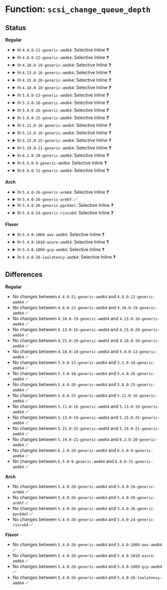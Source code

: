 # Function: <code>scsi_change_queue_depth</code>

## Status
<b>Regular</b>
<ul>
<li>
<details>
<summary>In <code>4.4.0-21-generic-amd64</code>: Selective Inline ❓</summary>

```c
int scsi_change_queue_depth(struct scsi_device * sdev, int depth)
```

```json
{
  "name": "scsi_change_queue_depth",
  "collision_type": "Unique Global",
  "inline_type": "Selective",
  "funcs": [
    {
      "addr": 18446744071584766768,
      "name": "scsi_change_queue_depth",
      "external": true,
      "loc": "drivers/scsi/scsi.c:617",
      "file": "drivers/scsi/scsi.c",
      "inline": "not declared, inlined",
      "caller_inline": [],
      "caller_func": [
        "drivers/scsi/scsi_error.c:scsi_handle_queue_ramp_up",
        "drivers/scsi/scsi_scan.c:scsi_alloc_sdev",
        "drivers/ata/libata-scsi.c:ata_scsi_dev_config",
        "drivers/ata/libata-scsi.c:__ata_change_queue_depth"
      ]
    }
  ],
  "symbols": [
    {
      "addr": 18446744071584766768,
      "name": "scsi_change_queue_depth",
      "section": ".text",
      "bind": "STB_GLOBAL",
      "size": 26
    }
  ]
}
```
</details>
</li>
<li>
<details>
<summary>In <code>4.8.0-22-generic-amd64</code>: Selective Inline ❓</summary>

```c
int scsi_change_queue_depth(struct scsi_device * sdev, int depth)
```

```json
{
  "name": "scsi_change_queue_depth",
  "collision_type": "Unique Global",
  "inline_type": "Selective",
  "funcs": [
    {
      "addr": 18446744071585126720,
      "name": "scsi_change_queue_depth",
      "external": true,
      "loc": "drivers/scsi/scsi.c:617",
      "file": "drivers/scsi/scsi.c",
      "inline": "not declared, inlined",
      "caller_inline": [],
      "caller_func": [
        "drivers/scsi/scsi_error.c:scsi_handle_queue_ramp_up",
        "drivers/scsi/scsi_scan.c:scsi_alloc_sdev",
        "drivers/ata/libata-scsi.c:__ata_change_queue_depth",
        "drivers/ata/libata-scsi.c:ata_scsi_dev_config"
      ]
    }
  ],
  "symbols": [
    {
      "addr": 18446744071585126720,
      "name": "scsi_change_queue_depth",
      "section": ".text",
      "bind": "STB_GLOBAL",
      "size": 26
    }
  ]
}
```
</details>
</li>
<li>
<details>
<summary>In <code>4.10.0-19-generic-amd64</code>: Selective Inline ❓</summary>

```c
int scsi_change_queue_depth(struct scsi_device * sdev, int depth)
```

```json
{
  "name": "scsi_change_queue_depth",
  "collision_type": "Unique Global",
  "inline_type": "Selective",
  "funcs": [
    {
      "addr": 18446744071585324224,
      "name": "scsi_change_queue_depth",
      "external": true,
      "loc": "drivers/scsi/scsi.c:617",
      "file": "drivers/scsi/scsi.c",
      "inline": "not declared, inlined",
      "caller_inline": [],
      "caller_func": [
        "drivers/scsi/scsi_error.c:scsi_handle_queue_ramp_up",
        "drivers/scsi/scsi_scan.c:scsi_alloc_sdev",
        "drivers/ata/libata-scsi.c:__ata_change_queue_depth",
        "drivers/ata/libata-scsi.c:ata_scsi_dev_config"
      ]
    }
  ],
  "symbols": [
    {
      "addr": 18446744071585324224,
      "name": "scsi_change_queue_depth",
      "section": ".text",
      "bind": "STB_GLOBAL",
      "size": 45
    }
  ]
}
```
</details>
</li>
<li>
<details>
<summary>In <code>4.13.0-16-generic-amd64</code>: Selective Inline ❓</summary>

```c
int scsi_change_queue_depth(struct scsi_device * sdev, int depth)
```

```json
{
  "name": "scsi_change_queue_depth",
  "collision_type": "Unique Global",
  "inline_type": "Selective",
  "funcs": [
    {
      "addr": 18446744071585411328,
      "name": "scsi_change_queue_depth",
      "external": true,
      "loc": "drivers/scsi/scsi.c:258",
      "file": "drivers/scsi/scsi.c",
      "inline": "not declared, inlined",
      "caller_inline": [],
      "caller_func": [
        "drivers/scsi/scsi_error.c:scsi_handle_queue_ramp_up",
        "drivers/scsi/scsi_scan.c:scsi_alloc_sdev",
        "drivers/ata/libata-scsi.c:__ata_change_queue_depth",
        "drivers/ata/libata-scsi.c:ata_scsi_dev_config"
      ]
    }
  ],
  "symbols": [
    {
      "addr": 18446744071585411328,
      "name": "scsi_change_queue_depth",
      "section": ".text",
      "bind": "STB_GLOBAL",
      "size": 45
    }
  ]
}
```
</details>
</li>
<li>
<details>
<summary>In <code>4.15.0-20-generic-amd64</code>: Selective Inline ❓</summary>

```c
int scsi_change_queue_depth(struct scsi_device * sdev, int depth)
```

```json
{
  "name": "scsi_change_queue_depth",
  "collision_type": "Unique Global",
  "inline_type": "Selective",
  "funcs": [
    {
      "addr": 18446744071585841424,
      "name": "scsi_change_queue_depth",
      "external": true,
      "loc": "drivers/scsi/scsi.c:258",
      "file": "drivers/scsi/scsi.c",
      "inline": "not declared, inlined",
      "caller_inline": [],
      "caller_func": [
        "drivers/scsi/scsi_error.c:scsi_handle_queue_ramp_up",
        "drivers/scsi/scsi_scan.c:scsi_alloc_sdev",
        "drivers/ata/libata-scsi.c:__ata_change_queue_depth",
        "drivers/ata/libata-scsi.c:ata_scsi_dev_config"
      ]
    }
  ],
  "symbols": [
    {
      "addr": 18446744071585841424,
      "name": "scsi_change_queue_depth",
      "section": ".text",
      "bind": "STB_GLOBAL",
      "size": 45
    }
  ]
}
```
</details>
</li>
<li>
<details>
<summary>In <code>4.18.0-10-generic-amd64</code>: Selective Inline ❓</summary>

```c
int scsi_change_queue_depth(struct scsi_device * sdev, int depth)
```

```json
{
  "name": "scsi_change_queue_depth",
  "collision_type": "Unique Global",
  "inline_type": "Selective",
  "funcs": [
    {
      "addr": 18446744071586088496,
      "name": "scsi_change_queue_depth",
      "external": true,
      "loc": "drivers/scsi/scsi.c:258",
      "file": "drivers/scsi/scsi.c",
      "inline": "not declared, inlined",
      "caller_inline": [],
      "caller_func": [
        "drivers/scsi/scsi_error.c:scsi_handle_queue_ramp_up",
        "drivers/scsi/scsi_scan.c:scsi_alloc_sdev",
        "drivers/ata/libata-scsi.c:__ata_change_queue_depth",
        "drivers/ata/libata-scsi.c:ata_scsi_dev_config"
      ]
    }
  ],
  "symbols": [
    {
      "addr": 18446744071586088496,
      "name": "scsi_change_queue_depth",
      "section": ".text",
      "bind": "STB_GLOBAL",
      "size": 45
    }
  ]
}
```
</details>
</li>
<li>
<details>
<summary>In <code>5.0.0-13-generic-amd64</code>: Selective Inline ❓</summary>

```c
int scsi_change_queue_depth(struct scsi_device * sdev, int depth)
```

```json
{
  "name": "scsi_change_queue_depth",
  "collision_type": "Unique Global",
  "inline_type": "Selective",
  "funcs": [
    {
      "addr": 18446744071586234672,
      "name": "scsi_change_queue_depth",
      "external": true,
      "loc": "drivers/scsi/scsi.c:258",
      "file": "drivers/scsi/scsi.c",
      "inline": "not declared, inlined",
      "caller_inline": [],
      "caller_func": [
        "drivers/scsi/scsi_error.c:scsi_handle_queue_ramp_up",
        "drivers/scsi/scsi_scan.c:scsi_alloc_sdev",
        "drivers/ata/libata-scsi.c:__ata_change_queue_depth",
        "drivers/ata/libata-scsi.c:ata_scsi_dev_config"
      ]
    }
  ],
  "symbols": [
    {
      "addr": 18446744071586234672,
      "name": "scsi_change_queue_depth",
      "section": ".text",
      "bind": "STB_GLOBAL",
      "size": 45
    }
  ]
}
```
</details>
</li>
<li>
<details>
<summary>In <code>5.3.0-18-generic-amd64</code>: Selective Inline ❓</summary>

```c
int scsi_change_queue_depth(struct scsi_device * sdev, int depth)
```

```json
{
  "name": "scsi_change_queue_depth",
  "collision_type": "Unique Global",
  "inline_type": "Selective",
  "funcs": [
    {
      "addr": 18446744071586478176,
      "name": "scsi_change_queue_depth",
      "external": true,
      "loc": "drivers/scsi/scsi.c:238",
      "file": "drivers/scsi/scsi.c",
      "inline": "not declared, inlined",
      "caller_inline": [],
      "caller_func": [
        "drivers/scsi/scsi_error.c:scsi_handle_queue_ramp_up",
        "drivers/scsi/scsi_scan.c:scsi_alloc_sdev",
        "drivers/ata/libata-scsi.c:ata_scsi_dev_config"
      ]
    }
  ],
  "symbols": [
    {
      "addr": 18446744071586478176,
      "name": "scsi_change_queue_depth",
      "section": ".text",
      "bind": "STB_GLOBAL",
      "size": 45
    }
  ]
}
```
</details>
</li>
<li>
<details>
<summary>In <code>5.4.0-26-generic-amd64</code>: Selective Inline ❓</summary>

```c
int scsi_change_queue_depth(struct scsi_device * sdev, int depth)
```

```json
{
  "name": "scsi_change_queue_depth",
  "collision_type": "Unique Global",
  "inline_type": "Selective",
  "funcs": [
    {
      "addr": 18446744071586625968,
      "name": "scsi_change_queue_depth",
      "external": true,
      "loc": "drivers/scsi/scsi.c:238",
      "file": "drivers/scsi/scsi.c",
      "inline": "not declared, inlined",
      "caller_inline": [],
      "caller_func": [
        "drivers/scsi/scsi_error.c:scsi_handle_queue_ramp_up",
        "drivers/scsi/scsi_scan.c:scsi_alloc_sdev",
        "drivers/ata/libata-scsi.c:ata_scsi_dev_config"
      ]
    }
  ],
  "symbols": [
    {
      "addr": 18446744071586625968,
      "name": "scsi_change_queue_depth",
      "section": ".text",
      "bind": "STB_GLOBAL",
      "size": 45
    }
  ]
}
```
</details>
</li>
<li>
<details>
<summary>In <code>5.8.0-25-generic-amd64</code>: Selective Inline ❓</summary>

```c
int scsi_change_queue_depth(struct scsi_device * sdev, int depth)
```

```json
{
  "name": "scsi_change_queue_depth",
  "collision_type": "Unique Global",
  "inline_type": "Selective",
  "funcs": [
    {
      "addr": 18446744071587422782,
      "name": "scsi_change_queue_depth",
      "external": true,
      "loc": "drivers/scsi/scsi.c:224",
      "file": "drivers/scsi/scsi.c",
      "inline": "not declared, inlined",
      "caller_inline": [
        "drivers/scsi/scsi.c:scsi_track_queue_full"
      ],
      "caller_func": [
        "drivers/scsi/scsi_error.c:scsi_handle_queue_ramp_up",
        "drivers/scsi/scsi_scan.c:scsi_alloc_sdev",
        "drivers/ata/libata-scsi.c:ata_scsi_dev_config"
      ]
    }
  ],
  "symbols": [
    {
      "addr": 18446744071587421312,
      "name": "scsi_change_queue_depth",
      "section": ".text",
      "bind": "STB_GLOBAL",
      "size": 48
    }
  ]
}
```
</details>
</li>
<li>
<details>
<summary>In <code>5.11.0-16-generic-amd64</code>: Selective Inline ❓</summary>

```c
int scsi_change_queue_depth(struct scsi_device * sdev, int depth)
```

```json
{
  "name": "scsi_change_queue_depth",
  "collision_type": "Unique Global",
  "inline_type": "Selective",
  "funcs": [
    {
      "addr": 18446744071587492478,
      "name": "scsi_change_queue_depth",
      "external": true,
      "loc": "drivers/scsi/scsi.c:224",
      "file": "drivers/scsi/scsi.c",
      "inline": "not declared, inlined",
      "caller_inline": [
        "drivers/scsi/scsi.c:scsi_track_queue_full"
      ],
      "caller_func": [
        "drivers/scsi/scsi_error.c:scsi_handle_queue_ramp_up",
        "drivers/scsi/scsi_scan.c:scsi_alloc_sdev",
        "drivers/ata/libata-scsi.c:ata_scsi_dev_config"
      ]
    }
  ],
  "symbols": [
    {
      "addr": 18446744071587491008,
      "name": "scsi_change_queue_depth",
      "section": ".text",
      "bind": "STB_GLOBAL",
      "size": 48
    }
  ]
}
```
</details>
</li>
<li>
<details>
<summary>In <code>5.13.0-19-generic-amd64</code>: Selective Inline ❓</summary>

```c
int scsi_change_queue_depth(struct scsi_device * sdev, int depth)
```

```json
{
  "name": "scsi_change_queue_depth",
  "collision_type": "Unique Global",
  "inline_type": "Selective",
  "funcs": [
    {
      "addr": 18446744071587374578,
      "name": "scsi_change_queue_depth",
      "external": true,
      "loc": "drivers/scsi/scsi.c:233",
      "file": "drivers/scsi/scsi.c",
      "inline": "not declared, inlined",
      "caller_inline": [
        "drivers/scsi/scsi.c:scsi_track_queue_full"
      ],
      "caller_func": [
        "drivers/scsi/scsi_error.c:scsi_handle_queue_ramp_up",
        "drivers/scsi/scsi_scan.c:scsi_alloc_sdev",
        "drivers/ata/libata-scsi.c:ata_scsi_dev_config"
      ]
    }
  ],
  "symbols": [
    {
      "addr": 18446744071587372704,
      "name": "scsi_change_queue_depth",
      "section": ".text",
      "bind": "STB_GLOBAL",
      "size": 90
    }
  ]
}
```
</details>
</li>
<li>
<details>
<summary>In <code>5.15.0-25-generic-amd64</code>: Selective Inline ❓</summary>

```c
int scsi_change_queue_depth(struct scsi_device * sdev, int depth)
```

```json
{
  "name": "scsi_change_queue_depth",
  "collision_type": "Unique Global",
  "inline_type": "Selective",
  "funcs": [
    {
      "addr": 18446744071587942194,
      "name": "scsi_change_queue_depth",
      "external": true,
      "loc": "drivers/scsi/scsi.c:226",
      "file": "drivers/scsi/scsi.c",
      "inline": "not declared, inlined",
      "caller_inline": [
        "drivers/scsi/scsi.c:scsi_track_queue_full"
      ],
      "caller_func": [
        "drivers/scsi/scsi_error.c:scsi_handle_queue_ramp_up",
        "drivers/scsi/scsi_scan.c:scsi_alloc_sdev",
        "drivers/ata/libata-scsi.c:ata_scsi_dev_config"
      ]
    }
  ],
  "symbols": [
    {
      "addr": 18446744071587940320,
      "name": "scsi_change_queue_depth",
      "section": ".text",
      "bind": "STB_GLOBAL",
      "size": 85
    }
  ]
}
```
</details>
</li>
<li>
<details>
<summary>In <code>5.19.0-21-generic-amd64</code>: Selective Inline ❓</summary>

```c
int scsi_change_queue_depth(struct scsi_device * sdev, int depth)
```

```json
{
  "name": "scsi_change_queue_depth",
  "collision_type": "Unique Global",
  "inline_type": "Selective",
  "funcs": [
    {
      "addr": 18446744071589297358,
      "name": "scsi_change_queue_depth",
      "external": true,
      "loc": "drivers/scsi/scsi.c:217",
      "file": "drivers/scsi/scsi.c",
      "inline": "not declared, inlined",
      "caller_inline": [
        "drivers/scsi/scsi.c:scsi_track_queue_full"
      ],
      "caller_func": [
        "drivers/scsi/scsi_error.c:scsi_handle_queue_ramp_up",
        "drivers/scsi/scsi_scan.c:scsi_alloc_sdev",
        "drivers/ata/libata-scsi.c:ata_scsi_dev_config"
      ]
    }
  ],
  "symbols": [
    {
      "addr": 18446744071589295584,
      "name": "scsi_change_queue_depth",
      "section": ".text",
      "bind": "STB_GLOBAL",
      "size": 93
    }
  ]
}
```
</details>
</li>
<li>
<details>
<summary>In <code>6.2.0-20-generic-amd64</code>: Selective Inline ❓</summary>

```c
int scsi_change_queue_depth(struct scsi_device * sdev, int depth)
```

```json
{
  "name": "scsi_change_queue_depth",
  "collision_type": "Unique Global",
  "inline_type": "Selective",
  "funcs": [
    {
      "addr": 18446744071590860222,
      "name": "scsi_change_queue_depth",
      "external": true,
      "loc": "drivers/scsi/scsi.c:217",
      "file": "drivers/scsi/scsi.c",
      "inline": "not declared, inlined",
      "caller_inline": [
        "drivers/scsi/scsi.c:scsi_track_queue_full"
      ],
      "caller_func": [
        "drivers/scsi/scsi_error.c:scsi_handle_queue_ramp_up",
        "drivers/scsi/scsi_scan.c:scsi_alloc_sdev",
        "drivers/ata/libata-scsi.c:ata_scsi_dev_config"
      ]
    }
  ],
  "symbols": [
    {
      "addr": 18446744071590855600,
      "name": "scsi_change_queue_depth",
      "section": ".text",
      "bind": "STB_GLOBAL",
      "size": 93
    }
  ]
}
```
</details>
</li>
<li>
<details>
<summary>In <code>6.5.0-9-generic-amd64</code>: Selective Inline ❓</summary>

```c
int scsi_change_queue_depth(struct scsi_device * sdev, int depth)
```

```json
{
  "name": "scsi_change_queue_depth",
  "collision_type": "Unique Global",
  "inline_type": "Selective",
  "funcs": [
    {
      "addr": 18446744071591202542,
      "name": "scsi_change_queue_depth",
      "external": true,
      "loc": "drivers/scsi/scsi.c:217",
      "file": "drivers/scsi/scsi.c",
      "inline": "not declared, inlined",
      "caller_inline": [
        "drivers/scsi/scsi.c:scsi_track_queue_full"
      ],
      "caller_func": [
        "drivers/scsi/scsi_error.c:scsi_handle_queue_ramp_up",
        "drivers/scsi/scsi_scan.c:scsi_alloc_sdev",
        "drivers/scsi/virtio_scsi.c:virtscsi_change_queue_depth",
        "drivers/ata/libata-scsi.c:ata_scsi_dev_config",
        "drivers/ata/libata-sata.c:ata_change_queue_depth"
      ]
    }
  ],
  "symbols": [
    {
      "addr": 18446744071591197584,
      "name": "scsi_change_queue_depth",
      "section": ".text",
      "bind": "STB_GLOBAL",
      "size": 93
    }
  ]
}
```
</details>
</li>
<li>
<details>
<summary>In <code>6.8.0-31-generic-amd64</code>: Selective Inline ❓</summary>

```c
int scsi_change_queue_depth(struct scsi_device * sdev, int depth)
```

```json
{
  "name": "scsi_change_queue_depth",
  "collision_type": "Unique Global",
  "inline_type": "Selective",
  "funcs": [
    {
      "addr": 18446744071591550430,
      "name": "scsi_change_queue_depth",
      "external": true,
      "loc": "drivers/scsi/scsi.c:217",
      "file": "drivers/scsi/scsi.c",
      "inline": "not declared, inlined",
      "caller_inline": [
        "drivers/scsi/scsi.c:scsi_track_queue_full"
      ],
      "caller_func": [
        "drivers/scsi/scsi_error.c:scsi_handle_queue_ramp_up",
        "drivers/scsi/scsi_scan.c:scsi_alloc_sdev",
        "drivers/scsi/virtio_scsi.c:virtscsi_change_queue_depth",
        "drivers/ata/libata-scsi.c:ata_scsi_dev_config",
        "drivers/ata/libata-sata.c:ata_change_queue_depth"
      ]
    }
  ],
  "symbols": [
    {
      "addr": 18446744071591544576,
      "name": "scsi_change_queue_depth",
      "section": ".text",
      "bind": "STB_GLOBAL",
      "size": 93
    }
  ]
}
```
</details>
</li>
</ul>
<b>Arch</b>
<ul>
<li>
<details>
<summary>In <code>5.4.0-26-generic-arm64</code>: Selective Inline ❓</summary>

```c
int scsi_change_queue_depth(struct scsi_device * sdev, int depth)
```

```json
{
  "name": "scsi_change_queue_depth",
  "collision_type": "Unique Global",
  "inline_type": "Selective",
  "funcs": [
    {
      "addr": 18446603336499517640,
      "name": "scsi_change_queue_depth",
      "external": true,
      "loc": "drivers/scsi/scsi.c:238",
      "file": "drivers/scsi/scsi.c",
      "inline": "not declared, inlined",
      "caller_inline": [],
      "caller_func": [
        "drivers/scsi/scsi_error.c:scsi_handle_queue_ramp_up",
        "drivers/scsi/scsi_scan.c:scsi_alloc_sdev",
        "drivers/ata/libata-scsi.c:__ata_change_queue_depth",
        "drivers/ata/libata-scsi.c:ata_scsi_dev_config"
      ]
    }
  ],
  "symbols": [
    {
      "addr": 18446603336499517640,
      "name": "scsi_change_queue_depth",
      "section": ".text",
      "bind": "STB_GLOBAL",
      "size": 76
    }
  ]
}
```
</details>
</li>
<li>
<details>
<summary>In <code>5.4.0-26-generic-armhf</code>: ✅</summary>

```c
int scsi_change_queue_depth(struct scsi_device * sdev, int depth)
```

```json
{
  "name": "scsi_change_queue_depth",
  "collision_type": "Unique Global",
  "inline_type": "No",
  "funcs": [
    {
      "addr": 3231986400,
      "name": "scsi_change_queue_depth",
      "external": true,
      "loc": "drivers/scsi/scsi.c:238",
      "file": "drivers/scsi/scsi.c",
      "inline": "seen, unknown",
      "caller_inline": [],
      "caller_func": [
        "drivers/scsi/scsi.c:scsi_track_queue_full",
        "drivers/scsi/scsi_error.c:scsi_handle_queue_ramp_up",
        "drivers/scsi/scsi_scan.c:scsi_alloc_sdev",
        "drivers/ata/libata-scsi.c:__ata_change_queue_depth",
        "drivers/ata/libata-scsi.c:ata_scsi_dev_config"
      ]
    }
  ],
  "symbols": [
    {
      "addr": 3231986400,
      "name": "scsi_change_queue_depth",
      "section": ".text",
      "bind": "STB_GLOBAL",
      "size": 72
    }
  ]
}
```
</details>
</li>
<li>
<details>
<summary>In <code>5.4.0-26-generic-ppc64el</code>: Selective Inline ❓</summary>

```c
int scsi_change_queue_depth(struct scsi_device * sdev, int depth)
```

```json
{
  "name": "scsi_change_queue_depth",
  "collision_type": "Unique Global",
  "inline_type": "Selective",
  "funcs": [
    {
      "addr": 13835058055292808096,
      "name": "scsi_change_queue_depth",
      "external": true,
      "loc": "drivers/scsi/scsi.c:238",
      "file": "drivers/scsi/scsi.c",
      "inline": "not declared, inlined",
      "caller_inline": [],
      "caller_func": [
        "drivers/scsi/scsi_error.c:scsi_handle_queue_ramp_up",
        "drivers/scsi/scsi_scan.c:scsi_alloc_sdev",
        "drivers/ata/libata-scsi.c:ata_scsi_dev_config",
        "drivers/ata/libata-scsi.c:ata_scsi_dev_config"
      ]
    }
  ],
  "symbols": [
    {
      "addr": 13835058055292808096,
      "name": "scsi_change_queue_depth",
      "section": ".text",
      "bind": "STB_GLOBAL",
      "size": 100
    }
  ]
}
```
</details>
</li>
<li>
<details>
<summary>In <code>5.4.0-24-generic-riscv64</code>: Selective Inline ❓</summary>

```c
int scsi_change_queue_depth(struct scsi_device * sdev, int depth)
```

```json
{
  "name": "scsi_change_queue_depth",
  "collision_type": "Unique Global",
  "inline_type": "Selective",
  "funcs": [
    {
      "addr": 18446743936276726312,
      "name": "scsi_change_queue_depth",
      "external": true,
      "loc": "drivers/scsi/scsi.c:238",
      "file": "drivers/scsi/scsi.c",
      "inline": "not declared, inlined",
      "caller_inline": [],
      "caller_func": [
        "drivers/scsi/scsi_error.c:scsi_handle_queue_ramp_up",
        "drivers/scsi/scsi_scan.c:scsi_alloc_sdev",
        "drivers/ata/libata-scsi.c:__ata_change_queue_depth",
        "drivers/ata/libata-scsi.c:ata_scsi_dev_config",
        "drivers/ata/libata-scsi.c:ata_scsi_dev_config"
      ]
    }
  ],
  "symbols": [
    {
      "addr": 18446743936276726312,
      "name": "scsi_change_queue_depth",
      "section": ".text",
      "bind": "STB_GLOBAL",
      "size": 68
    }
  ]
}
```
</details>
</li>
</ul>
<b>Flavor</b>
<ul>
<li>
<details>
<summary>In <code>5.4.0-1009-aws-amd64</code>: Selective Inline ❓</summary>

```c
int scsi_change_queue_depth(struct scsi_device * sdev, int depth)
```

```json
{
  "name": "scsi_change_queue_depth",
  "collision_type": "Unique Global",
  "inline_type": "Selective",
  "funcs": [
    {
      "addr": 18446744071586316448,
      "name": "scsi_change_queue_depth",
      "external": true,
      "loc": "drivers/scsi/scsi.c:238",
      "file": "drivers/scsi/scsi.c",
      "inline": "not declared, inlined",
      "caller_inline": [],
      "caller_func": [
        "drivers/scsi/scsi_error.c:scsi_handle_queue_ramp_up",
        "drivers/scsi/scsi_scan.c:scsi_alloc_sdev",
        "drivers/ata/libata-scsi.c:ata_scsi_dev_config"
      ]
    }
  ],
  "symbols": [
    {
      "addr": 18446744071586316448,
      "name": "scsi_change_queue_depth",
      "section": ".text",
      "bind": "STB_GLOBAL",
      "size": 45
    }
  ]
}
```
</details>
</li>
<li>
<details>
<summary>In <code>5.4.0-1010-azure-amd64</code>: Selective Inline ❓</summary>

```c
int scsi_change_queue_depth(struct scsi_device * sdev, int depth)
```

```json
{
  "name": "scsi_change_queue_depth",
  "collision_type": "Unique Global",
  "inline_type": "Selective",
  "funcs": [
    {
      "addr": 18446744071586157776,
      "name": "scsi_change_queue_depth",
      "external": true,
      "loc": "drivers/scsi/scsi.c:238",
      "file": "drivers/scsi/scsi.c",
      "inline": "not declared, inlined",
      "caller_inline": [],
      "caller_func": [
        "drivers/scsi/scsi_error.c:scsi_handle_queue_ramp_up",
        "drivers/scsi/scsi_scan.c:scsi_alloc_sdev",
        "drivers/scsi/storvsc_drv.c:storvsc_change_queue_depth",
        "drivers/ata/libata-scsi.c:ata_scsi_dev_config"
      ]
    }
  ],
  "symbols": [
    {
      "addr": 18446744071586157776,
      "name": "scsi_change_queue_depth",
      "section": ".text",
      "bind": "STB_GLOBAL",
      "size": 45
    }
  ]
}
```
</details>
</li>
<li>
<details>
<summary>In <code>5.4.0-1009-gcp-amd64</code>: Selective Inline ❓</summary>

```c
int scsi_change_queue_depth(struct scsi_device * sdev, int depth)
```

```json
{
  "name": "scsi_change_queue_depth",
  "collision_type": "Unique Global",
  "inline_type": "Selective",
  "funcs": [
    {
      "addr": 18446744071586573936,
      "name": "scsi_change_queue_depth",
      "external": true,
      "loc": "drivers/scsi/scsi.c:238",
      "file": "drivers/scsi/scsi.c",
      "inline": "not declared, inlined",
      "caller_inline": [],
      "caller_func": [
        "drivers/scsi/scsi_error.c:scsi_handle_queue_ramp_up",
        "drivers/scsi/scsi_scan.c:scsi_alloc_sdev",
        "drivers/scsi/virtio_scsi.c:virtscsi_change_queue_depth",
        "drivers/ata/libata-scsi.c:ata_scsi_dev_config"
      ]
    }
  ],
  "symbols": [
    {
      "addr": 18446744071586573936,
      "name": "scsi_change_queue_depth",
      "section": ".text",
      "bind": "STB_GLOBAL",
      "size": 45
    }
  ]
}
```
</details>
</li>
<li>
<details>
<summary>In <code>5.4.0-26-lowlatency-amd64</code>: Selective Inline ❓</summary>

```c
int scsi_change_queue_depth(struct scsi_device * sdev, int depth)
```

```json
{
  "name": "scsi_change_queue_depth",
  "collision_type": "Unique Global",
  "inline_type": "Selective",
  "funcs": [
    {
      "addr": 18446744071586686160,
      "name": "scsi_change_queue_depth",
      "external": true,
      "loc": "drivers/scsi/scsi.c:238",
      "file": "drivers/scsi/scsi.c",
      "inline": "not declared, inlined",
      "caller_inline": [],
      "caller_func": [
        "drivers/scsi/scsi_error.c:scsi_handle_queue_ramp_up",
        "drivers/scsi/scsi_scan.c:scsi_alloc_sdev",
        "drivers/ata/libata-scsi.c:ata_scsi_dev_config"
      ]
    }
  ],
  "symbols": [
    {
      "addr": 18446744071586686160,
      "name": "scsi_change_queue_depth",
      "section": ".text",
      "bind": "STB_GLOBAL",
      "size": 45
    }
  ]
}
```
</details>
</li>
</ul>

## Differences
<b>Regular</b>
<ul>
<li>
No changes between <code>4.4.0-21-generic-amd64</code> and <code>4.8.0-22-generic-amd64</code> ✅
</li>
<li>
No changes between <code>4.8.0-22-generic-amd64</code> and <code>4.10.0-19-generic-amd64</code> ✅
</li>
<li>
No changes between <code>4.10.0-19-generic-amd64</code> and <code>4.13.0-16-generic-amd64</code> ✅
</li>
<li>
No changes between <code>4.13.0-16-generic-amd64</code> and <code>4.15.0-20-generic-amd64</code> ✅
</li>
<li>
No changes between <code>4.15.0-20-generic-amd64</code> and <code>4.18.0-10-generic-amd64</code> ✅
</li>
<li>
No changes between <code>4.18.0-10-generic-amd64</code> and <code>5.0.0-13-generic-amd64</code> ✅
</li>
<li>
No changes between <code>5.0.0-13-generic-amd64</code> and <code>5.3.0-18-generic-amd64</code> ✅
</li>
<li>
No changes between <code>5.3.0-18-generic-amd64</code> and <code>5.4.0-26-generic-amd64</code> ✅
</li>
<li>
No changes between <code>5.4.0-26-generic-amd64</code> and <code>5.8.0-25-generic-amd64</code> ✅
</li>
<li>
No changes between <code>5.8.0-25-generic-amd64</code> and <code>5.11.0-16-generic-amd64</code> ✅
</li>
<li>
No changes between <code>5.11.0-16-generic-amd64</code> and <code>5.13.0-19-generic-amd64</code> ✅
</li>
<li>
No changes between <code>5.13.0-19-generic-amd64</code> and <code>5.15.0-25-generic-amd64</code> ✅
</li>
<li>
No changes between <code>5.15.0-25-generic-amd64</code> and <code>5.19.0-21-generic-amd64</code> ✅
</li>
<li>
No changes between <code>5.19.0-21-generic-amd64</code> and <code>6.2.0-20-generic-amd64</code> ✅
</li>
<li>
No changes between <code>6.2.0-20-generic-amd64</code> and <code>6.5.0-9-generic-amd64</code> ✅
</li>
<li>
No changes between <code>6.5.0-9-generic-amd64</code> and <code>6.8.0-31-generic-amd64</code> ✅
</li>
</ul>
<b>Arch</b>
<ul>
<li>
No changes between <code>5.4.0-26-generic-amd64</code> and <code>5.4.0-26-generic-arm64</code> ✅
</li>
<li>
No changes between <code>5.4.0-26-generic-amd64</code> and <code>5.4.0-26-generic-armhf</code> ✅
</li>
<li>
No changes between <code>5.4.0-26-generic-amd64</code> and <code>5.4.0-26-generic-ppc64el</code> ✅
</li>
<li>
No changes between <code>5.4.0-26-generic-amd64</code> and <code>5.4.0-24-generic-riscv64</code> ✅
</li>
</ul>
<b>Flavor</b>
<ul>
<li>
No changes between <code>5.4.0-26-generic-amd64</code> and <code>5.4.0-1009-aws-amd64</code> ✅
</li>
<li>
No changes between <code>5.4.0-26-generic-amd64</code> and <code>5.4.0-1010-azure-amd64</code> ✅
</li>
<li>
No changes between <code>5.4.0-26-generic-amd64</code> and <code>5.4.0-1009-gcp-amd64</code> ✅
</li>
<li>
No changes between <code>5.4.0-26-generic-amd64</code> and <code>5.4.0-26-lowlatency-amd64</code> ✅
</li>
</ul>
